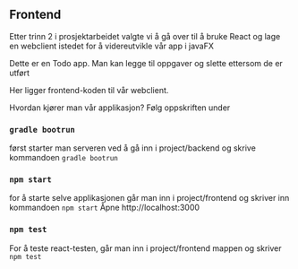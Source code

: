 
## Frontend 

Etter trinn 2 i prosjektarbeidet valgte vi å gå over til å bruke React og lage en webclient istedet for å videreutvikle vår app i javaFX

Dette er en Todo app. Man kan legge til oppgaver og slette ettersom de er utført 


Her ligger frontend-koden til vår webclient.

Hvordan kjører man vår applikasjon? Følg oppskriften under 

### `gradle bootrun`

først starter man serveren ved å gå inn i project/backend og skrive kommandoen `gradle bootrun`

### `npm start`

for å starte selve applikasjonen går man inn i project/frontend og skriver inn kommandoen `npm start`
Åpne http://localhost:3000 

### `npm test`

For å teste react-testen, går man inn i project/frontend mappen og skriver `npm test`



